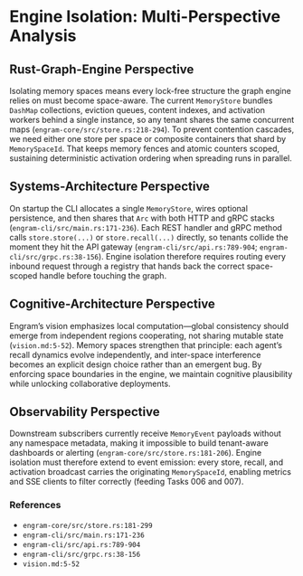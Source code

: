 # Engine Isolation: Multi-Perspective Analysis

## Rust-Graph-Engine Perspective
Isolating memory spaces means every lock-free structure the graph engine relies on must become space-aware. The current `MemoryStore` bundles `DashMap` collections, eviction queues, content indexes, and activation workers behind a single instance, so any tenant shares the same concurrent maps (`engram-core/src/store.rs:218-294`). To prevent contention cascades, we need either one store per space or composite containers that shard by `MemorySpaceId`. That keeps memory fences and atomic counters scoped, sustaining deterministic activation ordering when spreading runs in parallel.

## Systems-Architecture Perspective
On startup the CLI allocates a single `MemoryStore`, wires optional persistence, and then shares that `Arc` with both HTTP and gRPC stacks (`engram-cli/src/main.rs:171-236`). Each REST handler and gRPC method calls `store.store(...)` or `store.recall(...)` directly, so tenants collide the moment they hit the API gateway (`engram-cli/src/api.rs:789-904`; `engram-cli/src/grpc.rs:38-156`). Engine isolation therefore requires routing every inbound request through a registry that hands back the correct space-scoped handle before touching the graph.

## Cognitive-Architecture Perspective
Engram’s vision emphasizes local computation—global consistency should emerge from independent regions cooperating, not sharing mutable state (`vision.md:5-52`). Memory spaces strengthen that principle: each agent’s recall dynamics evolve independently, and inter-space interference becomes an explicit design choice rather than an emergent bug. By enforcing space boundaries in the engine, we maintain cognitive plausibility while unlocking collaborative deployments.

## Observability Perspective
Downstream subscribers currently receive `MemoryEvent` payloads without any namespace metadata, making it impossible to build tenant-aware dashboards or alerting (`engram-core/src/store.rs:181-206`). Engine isolation must therefore extend to event emission: every store, recall, and activation broadcast carries the originating `MemorySpaceId`, enabling metrics and SSE clients to filter correctly (feeding Tasks 006 and 007).

### References
- `engram-core/src/store.rs:181-299`
- `engram-cli/src/main.rs:171-236`
- `engram-cli/src/api.rs:789-904`
- `engram-cli/src/grpc.rs:38-156`
- `vision.md:5-52`
